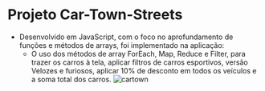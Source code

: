 # Projeto Car-Town-Streets
* Desenvolvido em JavaScript, com o foco no aprofundamento de funções e métodos de arrays, foi implementado na aplicação:
  * O uso dos métodos de array ForEach, Map, Reduce e Filter,  para trazer os carros à tela, aplicar filtros de carros esportivos,
    versão Velozes e furiosos, aplicar 10% de desconto em todos os veículos e a soma total dos carros.
    ![cartown](https://github.com/Bruhnodev17/project-car-town-streets/assets/150696467/a5d67b3b-aee1-480d-b460-8255888daea2)
